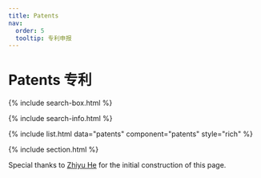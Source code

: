 ```yaml
---
title: Patents
nav:
  order: 5
  tooltip: 专利申报
---
```


# <i class="fas fa-book"></i>Patents 专利

{% include search-box.html %}

{% include search-info.html %}

{% include list.html data="patents" component="patents" style="rich" %}

{% include section.html %}

Special thanks to [Zhiyu He](/lab-website-template/members/2_stu_2022_hezhiyu.html) for the initial construction of this page.